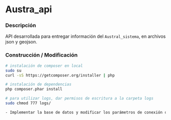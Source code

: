 # Austra_api

### Descripción
API desarrollada para entregar información del `Austral_sistema`, en archivos json y geojson.

### Construcción / Modificación

``` bash
# instalación de composer en local
sudo su
curl -sS https://getcomposer.org/installer | php

# instalación de dependencias
php composer.phar install

# para utilizar logs, dar permisos de escritura a la carpeta logs
sudo chmod 777 logs/

- Implementar la base de datos y modificar los parámetros de conexión del archivo austral_api/src/db.php.
```
